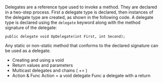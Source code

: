 Delegates are a reference type used to invoke a method.  They are declared in a two-step process.  First a delegate type is declared, then instances of the delegate type are created, as shown in the following code.  A delegate type is declared using the `delegate` keyword along with the method signature of the delegate:
```
public delegate void OpDelegate(int First, int Second);
```

Any static or non-static method that conforms to the declared signature can be used as a delegate.

- Creating and using a void
- Return values and parameters
- Multicast delegates and chains ( += )
- Action & Func
Action = a void delegate
Func a delegate with a return